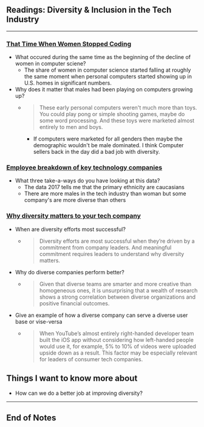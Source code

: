 ## Readings: Diversity & Inclusion in the Tech Industry
***

### [That Time When Women Stopped Coding](https://www.npr.org/sections/money/2014/10/21/357629765/when-women-stopped-coding)

- What occured during the same time as the beginning of the decline of women in computer sciene?
  *  The share of women in computer science started falling at roughly the same moment when personal computers started showing up in U.S. homes in significant numbers.
- Why does it matter that males had been playing on computers growing up?
  * > These early personal computers weren't much more than toys. You could play pong or simple shooting games, maybe do some word processing. And these toys were marketed almost entirely to men and boys.
    * If computers were marketed for all genders then maybe the demographic wouldn't be male dominated. I think Computer sellers back in the day did a bad job with diversity.

### [Employee breakdown of key technology companies](https://informationisbeautiful.net/visualizations/diversity-in-tech/)

- What three take-a-ways do you have looking at this data?
  * The data 2017 tells me that the primary ethnicity are caucasians
  * There are more males in the tech industry than woman but some company's are more diverse than others

### [Why diversity matters to your tech company](https://www.usatoday.com/story/tech/columnist/2015/07/21/why-diversity-matters-your-tech-company/30419871/)

- When are diversity efforts most successful?
  * > Diversity efforts are most successful when they’re driven by a commitment from company leaders. And meaningful commitment requires leaders to understand why diversity matters.
- Why do diverse companies perform better?
  * > Given that diverse teams are smarter and more creative than homogeneous ones, it is unsurprising that a wealth of research shows a strong correlation between diverse organizations and positive financial outcomes. 
- Give an example of how a diverse company can serve a diverse user base or vise-versa
  * > When YouTube’s almost entirely right-handed developer team built the iOS app without considering how left-handed people would use it, for example, 5% to 10% of videos were uploaded upside down as a result. This factor may be especially relevant for leaders of consumer tech companies.
 

## Things I want to know more about

- How can we do a better job at improving diversity?

***
 ## End of Notes
